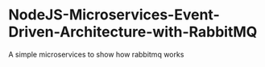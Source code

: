 # NodeJS-Microservices-Event-Driven-Architecture-with-RabbitMQ
A simple microservices to show how rabbitmq works

